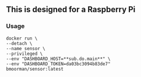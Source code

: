 ## This is designed for a Raspberry Pi

### Usage
```
docker run \
--detach \
--name sensor \
--privileged \
--env "DASHBOARD_HOST=**sub.do.main**" \
--env "DASHBOARD_TOKEN=da03bc3094b83de7"
bmoorman/sensor:latest
```
